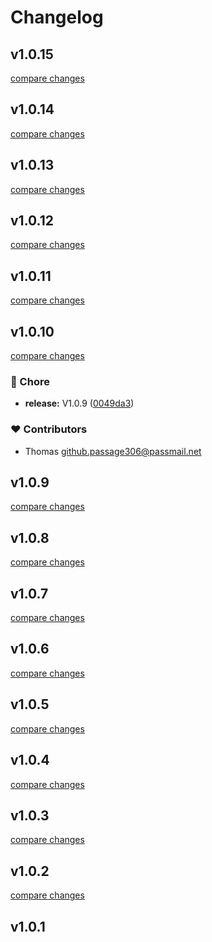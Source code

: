 # Changelog


## v1.0.15

[compare changes](https://github.com/jericho1060/nuxt-ollama/compare/v1.0.14...v1.0.15)

## v1.0.14

[compare changes](https://github.com/jericho1060/nuxt-ollama/compare/v1.0.13...v1.0.14)

## v1.0.13

[compare changes](https://github.com/jericho1060/nuxt-ollama/compare/v1.0.12...v1.0.13)

## v1.0.12

[compare changes](https://github.com/jericho1060/nuxt-ollama/compare/v1.0.11...v1.0.12)

## v1.0.11

[compare changes](https://github.com/jericho1060/nuxt-ollama/compare/v1.0.10...v1.0.11)

## v1.0.10

[compare changes](https://github.com/jericho1060/nuxt-ollama/compare/v1.0.9...v1.0.10)

### 🏡 Chore

- **release:** V1.0.9 ([0049da3](https://github.com/jericho1060/nuxt-ollama/commit/0049da3))

### ❤️ Contributors

- Thomas <github.passage306@passmail.net>

## v1.0.9

[compare changes](https://github.com/jericho1060/nuxt-ollama/compare/v1.0.8...v1.0.9)

## v1.0.8

[compare changes](https://github.com/jericho1060/nuxt-ollama/compare/v1.0.7...v1.0.8)

## v1.0.7

[compare changes](https://github.com/jericho1060/nuxt-ollama/compare/v1.0.6...v1.0.7)

## v1.0.6

[compare changes](https://github.com/jericho1060/nuxt-ollama/compare/v1.0.5...v1.0.6)

## v1.0.5

[compare changes](https://github.com/jericho1060/nuxt-ollama/compare/v1.0.4...v1.0.5)

## v1.0.4

[compare changes](https://github.com/jericho1060/nuxt-ollama/compare/v1.0.3...v1.0.4)

## v1.0.3

[compare changes](https://github.com/jericho1060/nuxt-ollama/compare/v1.0.2...v1.0.3)

## v1.0.2

[compare changes](https://github.com/jericho1060/nuxt-ollama/compare/v1.0.1...v1.0.2)

## v1.0.1

